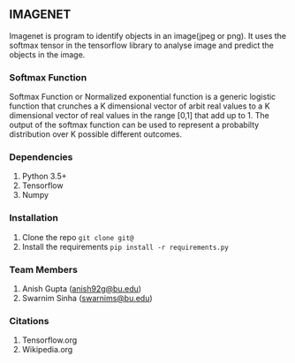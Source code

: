 ## IMAGENET

Imagenet is program to identify objects in an image(jpeg or png). 
It uses the softmax tensor in the tensorflow library to analyse 
image and predict the objects in the image.

### Softmax Function

Softmax Function or Normalized exponential function is a generic 
logistic function that crunches a K dimensional vector of arbit
real values to a K dimensional vector of real values in the 
range [0,1] that add up to 1. The output of the softmax function
can be used to represent a probabilty distribution over K possible
different outcomes.

### Dependencies

1. Python 3.5+
2. Tensorflow
3. Numpy

### Installation

1. Clone the repo `git clone git@`
2. Install the requirements `pip install -r requirements.py`

### Team Members

1. Anish Gupta (anish92g@bu.edu)
2. Swarnim Sinha (swarnims@bu.edu)

### Citations

1. Tensorflow.org
2. Wikipedia.org
